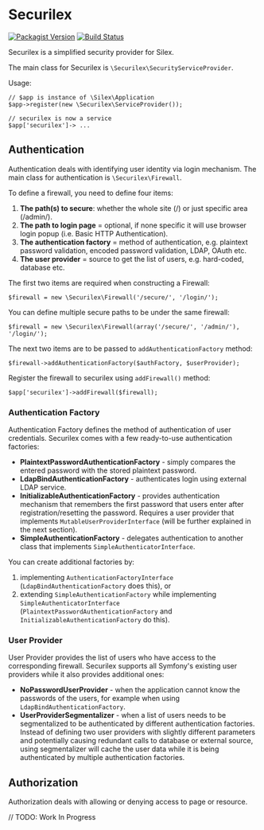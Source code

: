 # Securilex

[![Packagist Version](https://img.shields.io/packagist/v/mlukman/securilex.svg)](https://packagist.org/packages/mlukman/securilex) [![Build Status](https://travis-ci.org/MLukman/Securilex.svg?branch=master)](https://travis-ci.org/MLukman/Securilex)

Securilex is a simplified security provider for Silex.

The main class for Securilex is `\Securilex\SecurityServiceProvider`.

Usage:

	// $app is instance of \Silex\Application
	$app->register(new \Securilex\ServiceProvider());

    // securilex is now a service
    $app['securilex']-> ...

## Authentication
Authentication deals with identifying user identity via login mechanism. The main class for authentication is `\Securilex\Firewall`.

To define a firewall, you need to define four items:

1. **The path(s) to secure**: whether the whole site (/) or just specific area (/admin/).
2. **The path to login page** = optional, if none specific it will use browser login popup (i.e. Basic HTTP Authentication).
3. **The authentication factory** = method of authentication, e.g. plaintext password validation, encoded password validation, LDAP, OAuth etc.
4. **The user provider** = source to get the list of users, e.g. hard-coded, database etc.

The first two items are required when constructing a Firewall:

	$firewall = new \Securilex\Firewall('/secure/', '/login/');

You can define multiple secure paths to be under the same firewall:

	$firewall = new \Securilex\Firewall(array('/secure/', '/admin/'), '/login/');

The next two items are to be passed to `addAuthenticationFactory` method:

	$firewall->addAuthenticationFactory($authFactory, $userProvider);

Register the firewall to securilex using `addFirewall()` method:

	$app['securilex']->addFirewall($firewall);

### Authentication Factory

Authentication Factory defines the method of authentication of user credentials. Securilex comes with a few ready-to-use authentication factories:

 - **PlaintextPasswordAuthenticationFactory** - simply compares the entered password with the stored plaintext password.
 - **LdapBindAuthenticationFactory** - authenticates login using external LDAP service.
 - **InitializableAuthenticationFactory** - provides authentication mechanism that remembers the first password that users enter after registration/resetting the password. Requires a user provider that implements `MutableUserProviderInterface` (will be further explained in the next section).
 - **SimpleAuthenticationFactory** - delegates authentication to another class that implements `SimpleAuthenticatorInterface`.

You can create additional factories by:
 1. implementing `AuthenticationFactoryInterface` (`LdapBindAuthenticationFactory` does this), or 
 2. extending `SimpleAuthenticationFactory` while implementing `SimpleAuthenticatorInterface` (`PlaintextPasswordAuthenticationFactory` and `InitializableAuthenticationFactory` do this).

### User Provider

User Provider provides the list of users who have access to the corresponding firewall. Securilex supports all Symfony's existing user providers while it also provides additional ones:

- **NoPasswordUserProvider** - when the application cannot know the passwords of the users, for example when using `LdapBindAuthenticationFactory`.
- **UserProviderSegmentalizer** - when a list of users needs to be segmentalized to be authenticated by different authentication factories. Instead of defining two user providers with slightly different parameters and potentially causing redundant calls to database or external source, using segmentalizer will cache the user data while it is being authenticated by multiple authentication factories.

## Authorization
Authorization deals with allowing or denying access to page or resource.

// TODO: Work In Progress